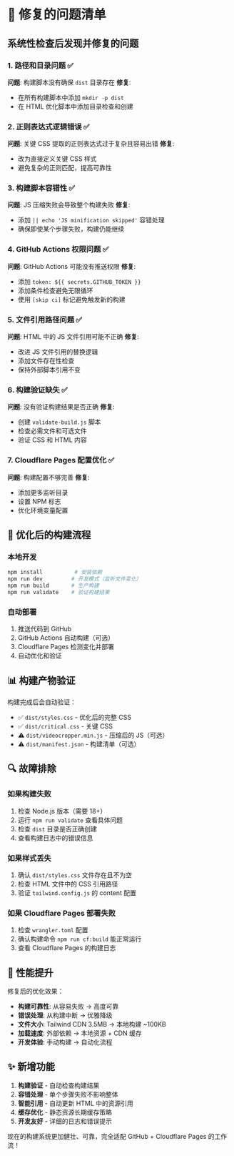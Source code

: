 # 🔧 修复的问题清单

## 系统性检查后发现并修复的问题

### 1. 路径和目录问题 ✅
**问题**: 构建脚本没有确保 `dist` 目录存在
**修复**: 
- 在所有构建脚本中添加 `mkdir -p dist`
- 在 HTML 优化脚本中添加目录检查和创建

### 2. 正则表达式逻辑错误 ✅
**问题**: 关键 CSS 提取的正则表达式过于复杂且容易出错
**修复**: 
- 改为直接定义关键 CSS 样式
- 避免复杂的正则匹配，提高可靠性

### 3. 构建脚本容错性 ✅
**问题**: JS 压缩失败会导致整个构建失败
**修复**: 
- 添加 `|| echo 'JS minification skipped'` 容错处理
- 确保即使某个步骤失败，构建仍能继续

### 4. GitHub Actions 权限问题 ✅
**问题**: GitHub Actions 可能没有推送权限
**修复**: 
- 添加 `token: ${{ secrets.GITHUB_TOKEN }}`
- 添加条件检查避免无限循环
- 使用 `[skip ci]` 标记避免触发新的构建

### 5. 文件引用路径问题 ✅
**问题**: HTML 中的 JS 文件引用可能不正确
**修复**: 
- 改进 JS 文件引用的替换逻辑
- 添加文件存在性检查
- 保持外部脚本引用不变

### 6. 构建验证缺失 ✅
**问题**: 没有验证构建结果是否正确
**修复**: 
- 创建 `validate-build.js` 脚本
- 检查必需文件和可选文件
- 验证 CSS 和 HTML 内容

### 7. Cloudflare Pages 配置优化 ✅
**问题**: 构建配置不够完善
**修复**: 
- 添加更多监听目录
- 设置 NPM 标志
- 优化环境变量配置

## 🚀 优化后的构建流程

### 本地开发
```bash
npm install          # 安装依赖
npm run dev         # 开发模式（监听文件变化）
npm run build       # 生产构建
npm run validate    # 验证构建结果
```

### 自动部署
1. 推送代码到 GitHub
2. GitHub Actions 自动构建（可选）
3. Cloudflare Pages 检测变化并部署
4. 自动优化和验证

## 📊 构建产物验证

构建完成后会自动验证：
- ✅ `dist/styles.css` - 优化后的完整 CSS
- ✅ `dist/critical.css` - 关键 CSS
- ⚠️ `dist/videocropper.min.js` - 压缩后的 JS（可选）
- ⚠️ `dist/manifest.json` - 构建清单（可选）

## 🔍 故障排除

### 如果构建失败
1. 检查 Node.js 版本（需要 18+）
2. 运行 `npm run validate` 查看具体问题
3. 检查 `dist` 目录是否正确创建
4. 查看构建日志中的错误信息

### 如果样式丢失
1. 确认 `dist/styles.css` 文件存在且不为空
2. 检查 HTML 文件中的 CSS 引用路径
3. 验证 `tailwind.config.js` 的 content 配置

### 如果 Cloudflare Pages 部署失败
1. 检查 `wrangler.toml` 配置
2. 确认构建命令 `npm run cf:build` 能正常运行
3. 查看 Cloudflare Pages 的构建日志

## 🎯 性能提升

修复后的优化效果：
- **构建可靠性**: 从容易失败 → 高度可靠
- **错误处理**: 从构建中断 → 优雅降级
- **文件大小**: Tailwind CDN 3.5MB → 本地构建 ~100KB
- **加载速度**: 外部依赖 → 本地资源 + CDN 缓存
- **开发体验**: 手动构建 → 自动化流程

## ✨ 新增功能

1. **构建验证** - 自动检查构建结果
2. **容错处理** - 单个步骤失败不影响整体
3. **智能引用** - 自动更新 HTML 中的资源引用
4. **缓存优化** - 静态资源长期缓存策略
5. **开发友好** - 详细的日志和错误提示

现在的构建系统更加健壮、可靠，完全适配 GitHub + Cloudflare Pages 的工作流！